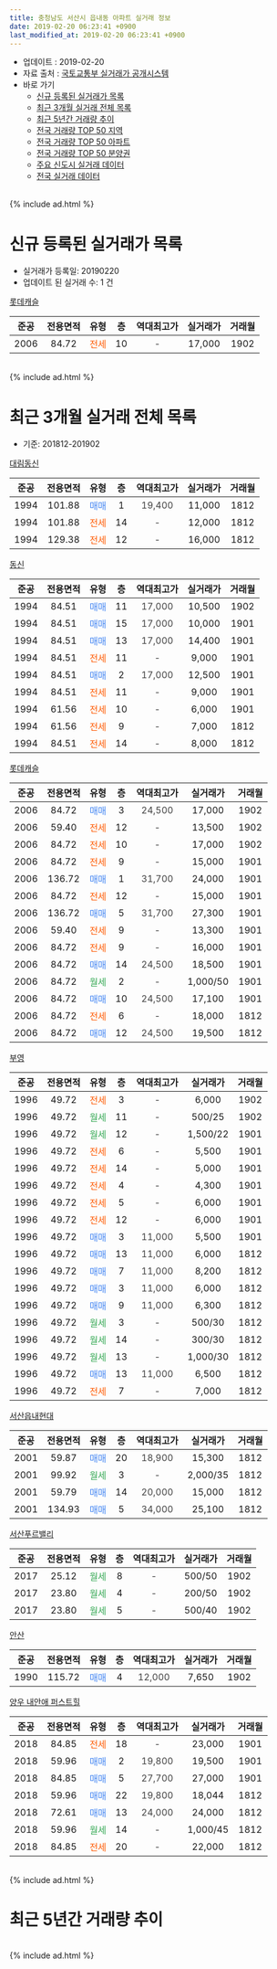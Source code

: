 ```yaml
---
title: 충청남도 서산시 읍내동 아파트 실거래 정보
date: 2019-02-20 06:23:41 +0900
last_modified_at: 2019-02-20 06:23:41 +0900
---
```


* 업데이트 : 2019-02-20
* 자료 출처 : [국토교통부 실거래가 공개시스템](http://rt.molit.go.kr)
* 바로 가기
    * [신규 등록된 실거래가 목록](#신규-등록된-실거래가-목록)
    * [최근 3개월 실거래 전체 목록](#최근-3개월-실거래-전체-목록)
    * [최근 5년간 거래량 추이](#최근-5년간-거래량-추이)
    * [전국 거래량 TOP 50 지역](https://inasie.github.io/apt-trade-info/최근-3개월-전국에서-가장-거래가-많이-발생한-지역)
    * [전국 거래량 TOP 50 아파트](https://inasie.github.io/apt-trade-info/최근-3개월-전국에서-가장-거래가-많이-발생한-아파트)
    * [전국 거래량 TOP 50 분양권](https://inasie.github.io/apt-trade-info/최근-3개월-전국에서-가장-거래가-많이-발생한-분양권)
    * [주요 신도시 실거래 데이터](https://inasie.github.io/apt-trade-info/주요-신도시)
    * [전국 실거래 데이터](https://inasie.github.io/apt-trade-info/전국)
<br>
{% include ad.html %}
<br>

# 신규 등록된 실거래가 목록
* 실거래가 등록일: 20190220
* 업데이트 된 실거래 수: 1 건


[롯데캐슬](https://search.naver.com/search.naver?query=%EC%B6%A9%EC%B2%AD%EB%82%A8%EB%8F%84+%EC%84%9C%EC%82%B0%EC%8B%9C+%EC%9D%8D%EB%82%B4%EB%8F%99+%EB%A1%AF%EB%8D%B0%EC%BA%90%EC%8A%AC)

|준공|전용면적|유형|층|역대최고가|실거래가|거래월|
|:---:|:---:|:---:|:---:|:---:|:---:|:---:|
|2006|84.72|<span style="color:#ff5a00">전세</span>|10|<span style="color:#444444">-</span>|17,000|1902|


<br>
{% include ad.html %}
<br>

# 최근 3개월 실거래 전체 목록
* 기준: 201812-201902


[대림동신](https://search.naver.com/search.naver?query=%EC%B6%A9%EC%B2%AD%EB%82%A8%EB%8F%84+%EC%84%9C%EC%82%B0%EC%8B%9C+%EC%9D%8D%EB%82%B4%EB%8F%99+%EB%8C%80%EB%A6%BC%EB%8F%99%EC%8B%A0)

|준공|전용면적|유형|층|역대최고가|실거래가|거래월|
|:---:|:---:|:---:|:---:|:---:|:---:|:---:|
|1994|101.88|<span style="color:#4285f3">매매</span>|1|<span style="color:#444444">19,400</span>|11,000|1812|
|1994|101.88|<span style="color:#ff5a00">전세</span>|14|<span style="color:#444444">-</span>|12,000|1812|
|1994|129.38|<span style="color:#ff5a00">전세</span>|12|<span style="color:#444444">-</span>|16,000|1812|

[동신](https://search.naver.com/search.naver?query=%EC%B6%A9%EC%B2%AD%EB%82%A8%EB%8F%84+%EC%84%9C%EC%82%B0%EC%8B%9C+%EC%9D%8D%EB%82%B4%EB%8F%99+%EB%8F%99%EC%8B%A0)

|준공|전용면적|유형|층|역대최고가|실거래가|거래월|
|:---:|:---:|:---:|:---:|:---:|:---:|:---:|
|1994|84.51|<span style="color:#4285f3">매매</span>|11|<span style="color:#444444">17,000</span>|10,500|1902|
|1994|84.51|<span style="color:#4285f3">매매</span>|15|<span style="color:#444444">17,000</span>|10,000|1901|
|1994|84.51|<span style="color:#4285f3">매매</span>|13|<span style="color:#444444">17,000</span>|14,400|1901|
|1994|84.51|<span style="color:#ff5a00">전세</span>|11|<span style="color:#444444">-</span>|9,000|1901|
|1994|84.51|<span style="color:#4285f3">매매</span>|2|<span style="color:#444444">17,000</span>|12,500|1901|
|1994|84.51|<span style="color:#ff5a00">전세</span>|11|<span style="color:#444444">-</span>|9,000|1901|
|1994|61.56|<span style="color:#ff5a00">전세</span>|10|<span style="color:#444444">-</span>|6,000|1901|
|1994|61.56|<span style="color:#ff5a00">전세</span>|9|<span style="color:#444444">-</span>|7,000|1812|
|1994|84.51|<span style="color:#ff5a00">전세</span>|14|<span style="color:#444444">-</span>|8,000|1812|

[롯데캐슬](https://search.naver.com/search.naver?query=%EC%B6%A9%EC%B2%AD%EB%82%A8%EB%8F%84+%EC%84%9C%EC%82%B0%EC%8B%9C+%EC%9D%8D%EB%82%B4%EB%8F%99+%EB%A1%AF%EB%8D%B0%EC%BA%90%EC%8A%AC)

|준공|전용면적|유형|층|역대최고가|실거래가|거래월|
|:---:|:---:|:---:|:---:|:---:|:---:|:---:|
|2006|84.72|<span style="color:#4285f3">매매</span>|3|<span style="color:#444444">24,500</span>|17,000|1902|
|2006|59.40|<span style="color:#ff5a00">전세</span>|12|<span style="color:#444444">-</span>|13,500|1902|
|2006|84.72|<span style="color:#ff5a00">전세</span>|10|<span style="color:#444444">-</span>|17,000|1902|
|2006|84.72|<span style="color:#ff5a00">전세</span>|9|<span style="color:#444444">-</span>|15,000|1901|
|2006|136.72|<span style="color:#4285f3">매매</span>|1|<span style="color:#444444">31,700</span>|24,000|1901|
|2006|84.72|<span style="color:#ff5a00">전세</span>|12|<span style="color:#444444">-</span>|15,000|1901|
|2006|136.72|<span style="color:#4285f3">매매</span>|5|<span style="color:#444444">31,700</span>|27,300|1901|
|2006|59.40|<span style="color:#ff5a00">전세</span>|9|<span style="color:#444444">-</span>|13,300|1901|
|2006|84.72|<span style="color:#ff5a00">전세</span>|9|<span style="color:#444444">-</span>|16,000|1901|
|2006|84.72|<span style="color:#4285f3">매매</span>|14|<span style="color:#444444">24,500</span>|18,500|1901|
|2006|84.72|<span style="color:#34a853">월세</span>|2|<span style="color:#444444">-</span>|1,000/50|1901|
|2006|84.72|<span style="color:#4285f3">매매</span>|10|<span style="color:#444444">24,500</span>|17,100|1901|
|2006|84.72|<span style="color:#ff5a00">전세</span>|6|<span style="color:#444444">-</span>|18,000|1812|
|2006|84.72|<span style="color:#4285f3">매매</span>|12|<span style="color:#444444">24,500</span>|19,500|1812|

[부영](https://search.naver.com/search.naver?query=%EC%B6%A9%EC%B2%AD%EB%82%A8%EB%8F%84+%EC%84%9C%EC%82%B0%EC%8B%9C+%EC%9D%8D%EB%82%B4%EB%8F%99+%EB%B6%80%EC%98%81)

|준공|전용면적|유형|층|역대최고가|실거래가|거래월|
|:---:|:---:|:---:|:---:|:---:|:---:|:---:|
|1996|49.72|<span style="color:#ff5a00">전세</span>|3|<span style="color:#444444">-</span>|6,000|1902|
|1996|49.72|<span style="color:#34a853">월세</span>|11|<span style="color:#444444">-</span>|500/25|1902|
|1996|49.72|<span style="color:#34a853">월세</span>|12|<span style="color:#444444">-</span>|1,500/22|1901|
|1996|49.72|<span style="color:#ff5a00">전세</span>|6|<span style="color:#444444">-</span>|5,500|1901|
|1996|49.72|<span style="color:#ff5a00">전세</span>|14|<span style="color:#444444">-</span>|5,000|1901|
|1996|49.72|<span style="color:#ff5a00">전세</span>|4|<span style="color:#444444">-</span>|4,300|1901|
|1996|49.72|<span style="color:#ff5a00">전세</span>|5|<span style="color:#444444">-</span>|6,000|1901|
|1996|49.72|<span style="color:#ff5a00">전세</span>|12|<span style="color:#444444">-</span>|6,000|1901|
|1996|49.72|<span style="color:#4285f3">매매</span>|3|<span style="color:#444444">11,000</span>|5,500|1901|
|1996|49.72|<span style="color:#4285f3">매매</span>|13|<span style="color:#444444">11,000</span>|6,000|1812|
|1996|49.72|<span style="color:#4285f3">매매</span>|7|<span style="color:#444444">11,000</span>|8,200|1812|
|1996|49.72|<span style="color:#4285f3">매매</span>|3|<span style="color:#444444">11,000</span>|6,000|1812|
|1996|49.72|<span style="color:#4285f3">매매</span>|9|<span style="color:#444444">11,000</span>|6,300|1812|
|1996|49.72|<span style="color:#34a853">월세</span>|3|<span style="color:#444444">-</span>|500/30|1812|
|1996|49.72|<span style="color:#34a853">월세</span>|14|<span style="color:#444444">-</span>|300/30|1812|
|1996|49.72|<span style="color:#34a853">월세</span>|13|<span style="color:#444444">-</span>|1,000/30|1812|
|1996|49.72|<span style="color:#4285f3">매매</span>|13|<span style="color:#444444">11,000</span>|6,500|1812|
|1996|49.72|<span style="color:#ff5a00">전세</span>|7|<span style="color:#444444">-</span>|7,000|1812|


<script async src="//pagead2.googlesyndication.com/pagead/js/adsbygoogle.js"></script>
<!-- 기본 -->
<ins class="adsbygoogle"
     style="display:block"
     data-ad-client="ca-pub-2446590836940007"
     data-ad-slot="1659523306"
     data-ad-format="auto"
     data-full-width-responsive="true"></ins>
<script>
(adsbygoogle = window.adsbygoogle || []).push({});
</script>


[서산읍내현대](https://search.naver.com/search.naver?query=%EC%B6%A9%EC%B2%AD%EB%82%A8%EB%8F%84+%EC%84%9C%EC%82%B0%EC%8B%9C+%EC%9D%8D%EB%82%B4%EB%8F%99+%EC%84%9C%EC%82%B0%EC%9D%8D%EB%82%B4%ED%98%84%EB%8C%80)

|준공|전용면적|유형|층|역대최고가|실거래가|거래월|
|:---:|:---:|:---:|:---:|:---:|:---:|:---:|
|2001|59.87|<span style="color:#4285f3">매매</span>|20|<span style="color:#444444">18,900</span>|15,300|1812|
|2001|99.92|<span style="color:#34a853">월세</span>|3|<span style="color:#444444">-</span>|2,000/35|1812|
|2001|59.79|<span style="color:#4285f3">매매</span>|14|<span style="color:#444444">20,000</span>|15,000|1812|
|2001|134.93|<span style="color:#4285f3">매매</span>|5|<span style="color:#444444">34,000</span>|25,100|1812|

[서산푸르밸리](https://search.naver.com/search.naver?query=%EC%B6%A9%EC%B2%AD%EB%82%A8%EB%8F%84+%EC%84%9C%EC%82%B0%EC%8B%9C+%EC%9D%8D%EB%82%B4%EB%8F%99+%EC%84%9C%EC%82%B0%ED%91%B8%EB%A5%B4%EB%B0%B8%EB%A6%AC)

|준공|전용면적|유형|층|역대최고가|실거래가|거래월|
|:---:|:---:|:---:|:---:|:---:|:---:|:---:|
|2017|25.12|<span style="color:#34a853">월세</span>|8|<span style="color:#444444">-</span>|500/50|1902|
|2017|23.80|<span style="color:#34a853">월세</span>|4|<span style="color:#444444">-</span>|200/50|1902|
|2017|23.80|<span style="color:#34a853">월세</span>|5|<span style="color:#444444">-</span>|500/40|1902|

[안산](https://search.naver.com/search.naver?query=%EC%B6%A9%EC%B2%AD%EB%82%A8%EB%8F%84+%EC%84%9C%EC%82%B0%EC%8B%9C+%EC%9D%8D%EB%82%B4%EB%8F%99+%EC%95%88%EC%82%B0)

|준공|전용면적|유형|층|역대최고가|실거래가|거래월|
|:---:|:---:|:---:|:---:|:---:|:---:|:---:|
|1990|115.72|<span style="color:#4285f3">매매</span>|4|<span style="color:#444444">12,000</span>|7,650|1902|

[양우 내안애 퍼스트힐](https://search.naver.com/search.naver?query=%EC%B6%A9%EC%B2%AD%EB%82%A8%EB%8F%84+%EC%84%9C%EC%82%B0%EC%8B%9C+%EC%9D%8D%EB%82%B4%EB%8F%99+%EC%96%91%EC%9A%B0+%EB%82%B4%EC%95%88%EC%95%A0+%ED%8D%BC%EC%8A%A4%ED%8A%B8%ED%9E%90)

|준공|전용면적|유형|층|역대최고가|실거래가|거래월|
|:---:|:---:|:---:|:---:|:---:|:---:|:---:|
|2018|84.85|<span style="color:#ff5a00">전세</span>|18|<span style="color:#444444">-</span>|23,000|1901|
|2018|59.96|<span style="color:#4285f3">매매</span>|2|<span style="color:#444444">19,800</span>|19,500|1901|
|2018|84.85|<span style="color:#4285f3">매매</span>|5|<span style="color:#444444">27,700</span>|27,000|1901|
|2018|59.96|<span style="color:#4285f3">매매</span>|22|<span style="color:#444444">19,800</span>|18,044|1812|
|2018|72.61|<span style="color:#4285f3">매매</span>|13|<span style="color:#444444">24,000</span>|24,000|1812|
|2018|59.96|<span style="color:#34a853">월세</span>|14|<span style="color:#444444">-</span>|1,000/45|1812|
|2018|84.85|<span style="color:#ff5a00">전세</span>|20|<span style="color:#444444">-</span>|22,000|1812|


<br>
{% include ad.html %}
<br>

# 최근 5년간 거래량 추이


<div style="width:100%;">
    <canvas id="deal_progress" height="200"></canvas>
</div>

<script>
new Chart(document.getElementById("deal_progress"), {
    type: 'line',
    data: {
        labels: ['201402','201403','201404','201405','201406','201407','201408','201409','201410','201411','201412','201501','201502','201503','201504','201505','201506','201507','201508','201509','201510','201511','201512','201601','201602','201603','201604','201605','201606','201607','201608','201609','201610','201611','201612','201701','201702','201703','201704','201705','201706','201707','201708','201709','201710','201711','201712','201801','201802','201803','201804','201805','201806','201807','201808','201809','201810','201811','201812','201901','201902'],
        datasets: [{
            label: '매매',
            pointRadius: 1,
            data: [16, 19, 33, 19, 10, 21, 14, 16, 34, 16, 18, 20, 23, 23, 19, 16, 13, 17, 18, 17, 15, 10, 12, 11, 10, 30, 15, 21, 17, 18, 22, 24, 27, 24, 23, 25, 27, 38, 17, 14, 20, 21, 15, 25, 24, 15, 11, 18, 30, 58, 35, 40, 27, 30, 15, 18, 24, 10, 12, 10, 3],
            borderColor: "rgba(255, 201, 14, 1)",
            backgroundColor: "rgba(255, 201, 14, 0.5)",
            fill: false,
            lineTension: 0
        },{
            label: '전월세',
            pointRadius: 1,
            data: [36, 32, 26, 28, 18, 15, 20, 31, 34, 44, 43, 36, 40, 33, 27, 19, 25, 17, 23, 24, 43, 32, 45, 20, 20, 12, 13, 10, 19, 11, 4, 10, 15, 17, 15, 9, 15, 7, 10, 8, 8, 20, 11, 7, 10, 8, 11, 13, 12, 20, 20, 27, 24, 23, 25, 14, 18, 11, 12, 15, 7],
            borderColor: "rgba(0, 141, 185, 1)",
            backgroundColor: "rgba(0, 141, 185, 0.5)",
            fill: false,
            lineTension: 0
        }
        ]
    },
    options: {
        responsive: true,
        title: {
            display: false
        },
        tooltips: {
            mode: 'index',
            intersect: false
        },
        hover: {
            mode: 'nearest',
            intersect: true
        },
        scales: {
            xAxes: [{
                display: true,
                scaleLabel: {
                    display: true,
                    labelString: '년/월'
                }
            }],
            yAxes: [{
                display: true,
                ticks: {
                    suggestedMin: 0,
                },
                scaleLabel: {
                    display: true,
                    labelString: '실거래 수'
                }
            }]
        }
    }
});

</script>


<br>
{% include ad.html %}
<br>

